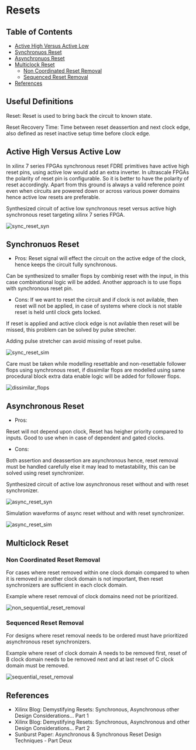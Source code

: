 # Resets

## Table of Contents

- [Active High Versus Active Low](#Active-High-Versus-Active-Low)
- [Synchronuos Reset](#Synchronuos_Reset)
- [Asynchronuos Reset](#Asynchronuos_Reset)
- [Multiclock Reset](#Multiclock_Reset)
  * [Non Coordinated Reset Removal](#Non_Coordinated_Reset_Removal)
  * [Sequenced Reset Removal](#Sequenced_Reset_Removal)
- [References](#References)

## Useful Definitions

Reset: Reset is used to bring back the circuit to known state.

Reset Recovery Time: Time between reset deassertion and next clock edge, also defined as reset inactive setup time before clock edge.

## Active High Versus Active Low 
In xilinx 7 series FPGAs synchronous reset FDRE primitives have active high reset pins, using active low would add an extra inverter. In ultrascale FPGAs the polarity of reset pin is configurable. So it is better to have the polarity of reset accordingly.
Apart from this ground is always a valid reference point even when circuits are powered down or across various power domains hence active low resets are preferable.

Synthesized circuit of active low synchronous reset versus active high synchronous reset targeting xilinx 7 series FPGA.

![sync_reset_syn](images/sync_reset_syn.png)

## Synchronuos Reset
* Pros: 
Reset signal will effect the circuit on the active edge of the clock, hence keeps the circuit fully synchronous.

Can be synthesized to smaller flops by combinig reset with the input, in this case combinational logic will be added. Another approach is to use flops with synchronous reset pin.

* Cons: 
If we want to reset the circuit and if clock is not avilable, then reset will not be applied, in case of systems where clock is not stable reset is held until clock gets locked. 

If reset is applied and active clock edge is not avilable then reset will be missed, this problem can be solved by pulse strecher.

Adding pulse stretcher can avoid missing of reset pulse.

![sync_reset_sim](images/sync_reset_sim.png)

Care must be taken while modelling resettable and non-resettable follower flops using synchronous reset, if dissimilar flops are modelled using same procedural block extra data enable logic will be added for follower flops.

![dissimilar_flops](images/dissimilar_flops.png)

## Asynchronous Reset

* Pros:

Reset will not depend upon clock, Reset has heigher priority compared to inputs. Good to use when in case of dependent and gated clocks.

* Cons:

Both assertion and deassertion are asynchronous hence, reset removal must be handled carefully else it may lead to metastability, this can be solved using reset synchronizer.

Synthesized circuit of active low asynchronous reset without and with reset synchronizer.

![async_reset_syn](images/async_reset_syn.png)

Simulation waveforms of async reset without and with reset synchronizer.

![async_reset_sim](images/async_reset_sim.png)

## Multiclock Reset

### Non Coordinated Reset Removal

For cases where reset removed within one clock domain compared to when it is removed in another clock domain is not important, then reset synchronizers are sufficient in each clock domain.

Example where reset removal of clock domains need not be prioritized.

![non_sequential_reset_removal](images/non_sequential_reset_removal.png)

### Sequenced Reset Removal

For designs where reset removal needs to be ordered must have prioritized asynchronous reset synchronizers.

Example where reset of clock domain A needs to be removed first, reset of B clock domain needs to be removed next and at last reset of C clock domain must be removed.

![sequential_reset_removal](images/sequential_reset_removal.png)

## References

* Xilinx Blog: Demystifying Resets: Synchronous, Asynchronous other Design Considerations... Part 1
* Xilinx Blog: Demystifying Resets: Synchronous, Asynchronous and other Design Considerations... Part 2
* Sunburst Paper: Asynchronous & Synchronous Reset Design Techniques - Part Deux
